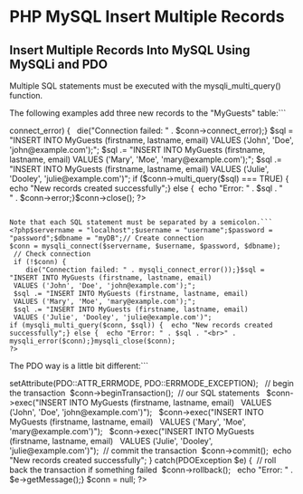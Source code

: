 


# PHP MySQL Insert Multiple Records




## Insert Multiple Records Into MySQL Using MySQLi and PDO


Multiple SQL statements must be executed with the mysqli_multi_query() function.

The following examples add three new records to the "MyGuests" table:```
<?php$servername = "localhost";$username = "username";$password = "password";$dbname = "myDB";// Create connection$conn = new mysqli($servername, $username, $password, $dbname);
 // Check connection
 if ($conn->connect_error) {
  die("Connection failed: " . $conn->connect_error);}

$sql = "INSERT INTO MyGuests (firstname, lastname, email)
 VALUES ('John', 'Doe', 'john@example.com');";
 $sql .= "INSERT INTO MyGuests (firstname, lastname, email)
 VALUES ('Mary', 'Moe', 'mary@example.com');";
 $sql .= "INSERT INTO MyGuests (firstname, lastname, email)
 VALUES ('Julie', 'Dooley', 'julie@example.com')";
if ($conn->multi_query($sql) === TRUE) {  echo "New records created successfully";} else {  echo "Error: " . $sql . "<br>" . $conn->error;}$conn->close();
?>
```

Note that each SQL statement must be separated by a semicolon.```
<?php$servername = "localhost";$username = "username";$password = "password";$dbname = "myDB";// Create connection
$conn = mysqli_connect($servername, $username, $password, $dbname);
 // Check connection
 if (!$conn) {
    die("Connection failed: " . mysqli_connect_error());}$sql = "INSERT INTO MyGuests (firstname, lastname, email)
 VALUES ('John', 'Doe', 'john@example.com');";
 $sql .= "INSERT INTO MyGuests (firstname, lastname, email)
 VALUES ('Mary', 'Moe', 'mary@example.com');";
 $sql .= "INSERT INTO MyGuests (firstname, lastname, email)
 VALUES ('Julie', 'Dooley', 'julie@example.com')";
if (mysqli_multi_query($conn, $sql)) {  echo "New records created successfully";} else {  echo "Error: " . $sql . "<br>" . mysqli_error($conn);}mysqli_close($conn);
?>
```


The PDO way is a little bit different:```
<?php$servername = "localhost";$username = "username";
 $password = "password";$dbname = "myDBPDO";try {
    $conn = new PDO("mysql:host=$servername;dbname=$dbname", $username, $password);
    // set the PDO error mode to exception  $conn->setAttribute(PDO::ATTR_ERRMODE, PDO::ERRMODE_EXCEPTION);
    // begin the transaction  $conn->beginTransaction();  // our SQL statements
    $conn->exec("INSERT INTO MyGuests (firstname, lastname, email)   VALUES ('John', 'Doe', 'john@example.com')");
    $conn->exec("INSERT INTO MyGuests (firstname, lastname, email)   VALUES ('Mary', 'Moe', 'mary@example.com')");
    $conn->exec("INSERT INTO MyGuests (firstname, lastname, email)   VALUES ('Julie', 'Dooley', 'julie@example.com')");  // commit the transaction  $conn->commit();  echo "New records created successfully";
  } catch(PDOException $e) {  // roll back the transaction if something failed  $conn->rollback();
    echo "Error: " . $e->getMessage();}
$conn = null;
?>
```

